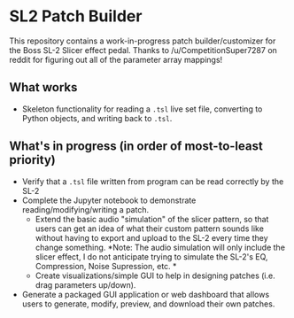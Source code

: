 # SL2 Patch Builder
This repository contains a work-in-progress patch builder/customizer for the Boss SL-2 Slicer effect pedal. Thanks to /u/CompetitionSuper7287 on reddit for figuring out all of the parameter array mappings!

## What works
- Skeleton functionality for reading a `.tsl` live set file, converting to Python objects, and writing back to `.tsl`.

## What's in progress (in order of most-to-least priority)
- Verify that a `.tsl` file written from program can be read correctly by the SL-2
- Complete the Jupyter notebook to demonstrate reading/modifying/writing a patch.
  - Extend the basic audio "simulation" of the slicer pattern, so that users can get an idea of what their custom pattern sounds like without having to export and upload to the SL-2 every time they change something. *Note: The audio simulation will only include the slicer effect, I do not anticipate trying to simulate the SL-2's EQ, Compression, Noise Supression, etc. *
  - Create visualizations/simple GUI to help in designing patches (i.e. drag parameters up/down).
- Generate a packaged GUI application or web dashboard that allows users to generate, modify, preview, and download their own patches.
